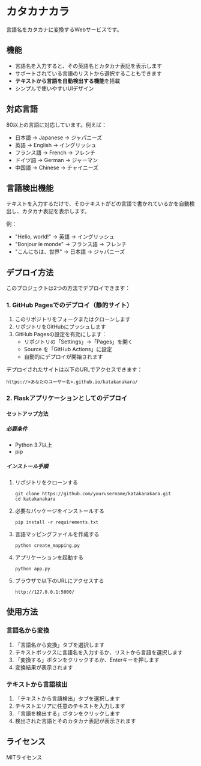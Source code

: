 # カタカナカラ

言語名をカタカナに変換するWebサービスです。

## 機能

- 言語名を入力すると、その英語名とカタカナ表記を表示します
- サポートされている言語のリストから選択することもできます
- **テキストから言語を自動検出する機能**を搭載
- シンプルで使いやすいUIデザイン

## 対応言語

80以上の言語に対応しています。例えば：

- 日本語 → Japanese → ジャパニーズ
- 英語 → English → イングリッシュ
- フランス語 → French → フレンチ
- ドイツ語 → German → ジャーマン
- 中国語 → Chinese → チャイニーズ

## 言語検出機能

テキストを入力するだけで、そのテキストがどの言語で書かれているかを自動検出し、カタカナ表記を表示します。

例：
- "Hello, world!" → 英語 → イングリッシュ
- "Bonjour le monde" → フランス語 → フレンチ
- "こんにちは、世界" → 日本語 → ジャパニーズ

## デプロイ方法

このプロジェクトは2つの方法でデプロイできます：

### 1. GitHub Pagesでのデプロイ（静的サイト）

1. このリポジトリをフォークまたはクローンします
2. リポジトリをGitHubにプッシュします
3. GitHub Pagesの設定を有効にします：
   - リポジトリの「Settings」→「Pages」を開く
   - Source を「GitHub Actions」に設定
   - 自動的にデプロイが開始されます

デプロイされたサイトは以下のURLでアクセスできます：
```
https://<あなたのユーザー名>.github.io/katakanakara/
```

### 2. Flaskアプリケーションとしてのデプロイ

#### セットアップ方法

##### 必要条件

- Python 3.7以上
- pip

##### インストール手順

1. リポジトリをクローンする
   ```
   git clone https://github.com/yourusername/katakanakara.git
   cd katakanakara
   ```

2. 必要なパッケージをインストールする
   ```
   pip install -r requirements.txt
   ```

3. 言語マッピングファイルを作成する
   ```
   python create_mapping.py
   ```

4. アプリケーションを起動する
   ```
   python app.py
   ```

5. ブラウザで以下のURLにアクセスする
   ```
   http://127.0.0.1:5000/
   ```

## 使用方法

### 言語名から変換

1. 「言語名から変換」タブを選択します
2. テキストボックスに言語名を入力するか、リストから言語を選択します
3. 「変換する」ボタンをクリックするか、Enterキーを押します
4. 変換結果が表示されます

### テキストから言語検出

1. 「テキストから言語検出」タブを選択します
2. テキストエリアに任意のテキストを入力します
3. 「言語を検出する」ボタンをクリックします
4. 検出された言語とそのカタカナ表記が表示されます

## ライセンス

MITライセンス 